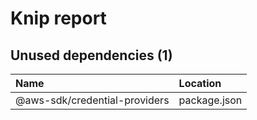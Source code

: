 # Knip report

## Unused dependencies (1)

| Name                          | Location     |
|:------------------------------|:-------------|
| @aws-sdk/credential-providers | package.json |

